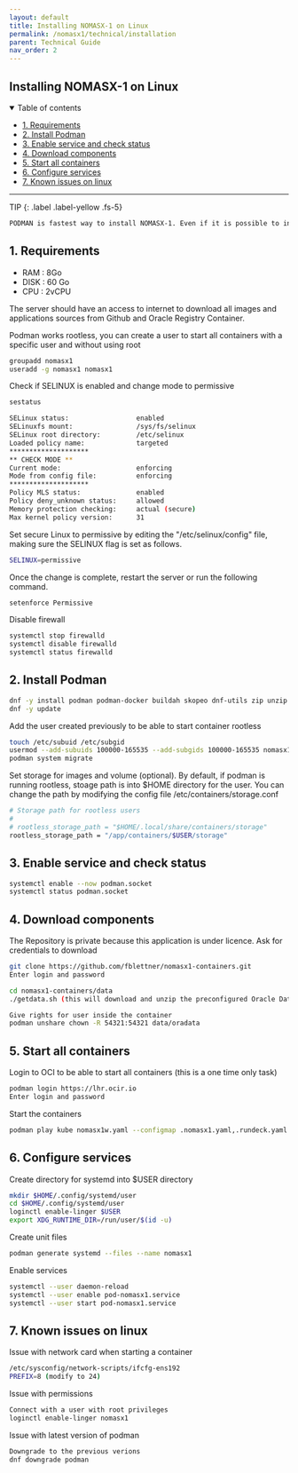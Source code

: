 ```yaml
---
layout: default
title: Installing NOMASX-1 on Linux
permalink: /nomasx1/technical/installation
parent: Technical Guide
nav_order: 2
---
```


## Installing NOMASX-1 on Linux <!-- omit in toc -->

<details open markdown="block">
  <summary>
    Table of contents
  </summary>

- [1. Requirements](#1-requirements)
- [2. Install Podman](#2-install-podman)
- [3. Enable service and check status](#3-enable-service-and-check-status)
- [4. Download components](#4-download-components)
- [5. Start all containers](#5-start-all-containers)
- [6. Configure services](#6-configure-services)
- [7. Known issues on linux](#7-known-issues-on-linux)
</details>

---
TIP
{: .label .label-yellow .fs-5}

```scss
PODMAN is fastest way to install NOMASX-1. Even if it is possible to install each component separately, using podman is better because all is preconfigured
```

## 1. Requirements
* RAM : 8Go
* DISK : 60 Go
* CPU : 2vCPU

The server should have an access to internet to download all images and applications sources from Github and Oracle Registry Container.

Podman works rootless, you can create a user to start all containers with a specific user and without using root
```bash
groupadd nomasx1
useradd -g nomasx1 nomasx1
```

Check if SELINUX is enabled and change mode to permissive
```bash
sestatus

SELinux status:                 enabled
SELinuxfs mount:                /sys/fs/selinux
SELinux root directory:         /etc/selinux
Loaded policy name:             targeted
********************
** CHECK MODE **
Current mode:                   enforcing
Mode from config file:          enforcing
********************
Policy MLS status:              enabled
Policy deny_unknown status:     allowed
Memory protection checking:     actual (secure)
Max kernel policy version:      31
```

Set secure Linux to permissive by editing the "/etc/selinux/config" file, making sure the SELINUX flag is set as follows.
```bash
SELINUX=permissive
```
Once the change is complete, restart the server or run the following command.
```bash
setenforce Permissive
```

Disable firewall
```bash
systemctl stop firewalld
systemctl disable firewalld
systemctl status firewalld
```

## 2. Install Podman
```bash
dnf -y install podman podman-docker buildah skopeo dnf-utils zip unzip tar gzip git
dnf -y update
```
Add the user created previously to be able to start container rootless
```bash
touch /etc/subuid /etc/subgid
usermod --add-subuids 100000-165535 --add-subgids 100000-165535 nomasx1
podman system migrate
```
Set storage for images and volume (optional). By default, if podman is running rootless, stoage path is into $HOME directory for the user. You can change the path by modifying the config file /etc/containers/storage.conf
```bash
# Storage path for rootless users
#
# rootless_storage_path = "$HOME/.local/share/containers/storage"
rootless_storage_path = "/app/containers/$USER/storage"

```

## 3. Enable service and check status
```bash
systemctl enable --now podman.socket
systemctl status podman.socket
```

## 4. Download components
The Repository is private because this application is under licence. Ask for credentials to download
```bash
git clone https://github.com/fblettner/nomasx1-containers.git
Enter login and password

cd nomasx1-containers/data
./getdata.sh (this will download and unzip the preconfigured Oracle Database)

Give rights for user inside the container
podman unshare chown -R 54321:54321 data/oradata
```

## 5. Start all containers
Login to OCI to be able to start all containers (this is a one time only task)
```bash
podman login https://lhr.ocir.io
Enter login and password
```

Start the containers
```bash
podman play kube nomasx1w.yaml --configmap .nomasx1.yaml,.rundeck.yaml
```

## 6. Configure services
Create directory for systemd into $USER directory
```bash
mkdir $HOME/.config/systemd/user
cd $HOME/.config/systemd/user
loginctl enable-linger $USER
export XDG_RUNTIME_DIR=/run/user/$(id -u)
```

Create unit files
```bash
podman generate systemd --files --name nomasx1
```

Enable services
```bash
systemctl --user daemon-reload
systemctl --user enable pod-nomasx1.service
systemctl --user start pod-nomasx1.service
```

## 7. Known issues on linux

Issue with network card when starting a container
```bash
/etc/sysconfig/network-scripts/ifcfg-ens192
PREFIX=8 (modify to 24)
```

Issue with permissions
```bash
Connect with a user with root privileges
loginctl enable-linger nomasx1
```

Issue with latest version of podman
```bash
Downgrade to the previous verions
dnf downgrade podman
```

